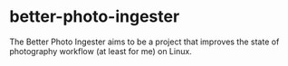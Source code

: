 # better-photo-ingester

The Better Photo Ingester aims to be a project that improves the state of photography workflow (at least for me) on Linux.
